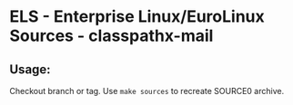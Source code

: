 # ELS - Enterprise Linux/EuroLinux Sources - classpathx-mail
 
## Usage:
  Checkout branch or tag. Use `make sources` to recreate  SOURCE0 archive.
